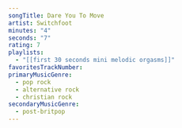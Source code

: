 ```yaml
---
songTitle: Dare You To Move
artist: Switchfoot
minutes: "4"
seconds: "7"
rating: 7
playlists:
  - "[[first 30 seconds mini melodic orgasms]]"
favoritesTrackNumber:
primaryMusicGenre:
  - pop rock
  - alternative rock
  - christian rock
secondaryMusicGenre:
  - post-britpop
---
```

